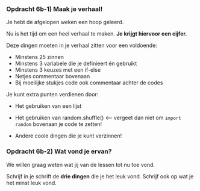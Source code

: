 ### Opdracht 6b-1) Maak je verhaal!

Je hebt de afgelopen weken een hoop geleerd. 

Nu is het tijd om een heel verhaal te maken. **Je krijgt hiervoor een cijfer.** 

Deze dingen moeten in je verhaal zitten voor een voldoende:

* Minstens 25 zinnen
* Minstens 3 variabele die je definieert én gebruikt
* Minstens 3 keuzes met een if-else
* Netjes commentaar bovenaan
* Bij moeilijke stukjes code ook commentaar achter de codes  



Je kunt extra punten verdienen door:

* Het gebruiken van een lijst

* Het gebruiken van random.shuffle() <— vergeet dan niet om `import random` bovenaan je code te zetten!

* Andere coole dingen die je kunt verzinnen!



### Opdracht 6b-2) Wat vond je ervan?

We willen graag weten wat jij van de lessen tot nu toe vond.

Schrijf in je schrift de **drie dingen** die je het leuk vond.
Schrijf ook op wat je het minst leuk vond.


